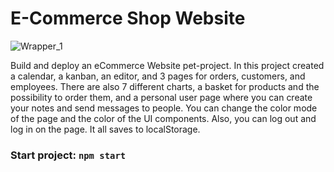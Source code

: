 # E-Commerce Shop Website

![Wrapper_1](https://user-images.githubusercontent.com/80784389/187038358-2d837421-e839-45e7-a426-3ce50eef5e3a.jpg)

Build and deploy an eCommerce Website pet-project.
In this project created a calendar, a kanban, an editor, and 3 pages for orders, customers, and employees. There are also 7 different charts, a basket for products and the possibility to order them, and a personal user page where you can create your notes and send messages to people.
You can change the color mode of the page and the color of the UI components. Also, you can log out and log in on the page.
It all saves to localStorage.

### Start project: `npm start`

